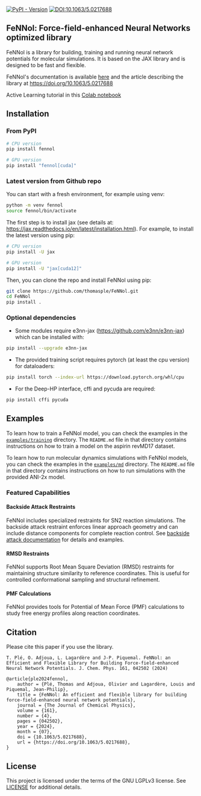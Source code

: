 
[![PyPI - Version](https://img.shields.io/pypi/v/FeNNol?link=https%3A%2F%2Fpypi.org%2Fproject%2FFeNNol%2F)](https://pypi.org/project/FeNNol/)
[![DOI:10.1063/5.0217688](https://zenodo.org/badge/DOI/10.1063/5.0217688.svg)](https://doi.org/10.1063/5.0217688) 


## FeNNol: Force-field-enhanced Neural Networks optimized library
FeNNol is a library for building, training and running neural network potentials for molecular simulations. It is based on the JAX library and is designed to be fast and flexible.

FeNNol's documentation is available [here](https://thomasple.github.io/FeNNol/) and the article describing the library at https://doi.org/10.1063/5.0217688

Active Learning tutorial in this [Colab notebook](https://colab.research.google.com/drive/1Z3G_jVSF60_nbDdJwbgyLdJBHTYuQ5nL?usp=sharing)

## Installation
### From PyPI
```bash
# CPU version
pip install fennol

# GPU version
pip install "fennol[cuda]"
```

### Latest version from Github repo
You can start with a fresh environment, for example using venv:
```bash
python -m venv fennol
source fennol/bin/activate
```

The first step is to install jax (see details at: https://jax.readthedocs.io/en/latest/installation.html). For example, to install the latest version using pip:
```bash
# CPU version
pip install -U jax

# GPU version
pip install -U "jax[cuda12]"
```

Then, you can clone the repo and install FeNNol using pip:
```bash
git clone https://github.com/thomasple/FeNNol.git
cd FeNNol
pip install .
```

### Optional dependencies
- Some modules require e3nn-jax (https://github.com/e3nn/e3nn-jax) which can be installed with:
```bash
pip install --upgrade e3nn-jax
```
- The provided training script requires pytorch (at least the cpu version) for dataloaders:
```bash
pip install torch --index-url https://download.pytorch.org/whl/cpu
```
- For the Deep-HP interface, cffi and pycuda are required:
```bash
pip install cffi pycuda
```

## Examples
To learn how to train a FeNNol model, you can check the examples in the [`examples/training`](https://github.com/thomasple/FeNNol/tree/main/examples/training) directory. The `README.md` file in that directory contains instructions on how to train a model on the aspirin revMD17 dataset.

To learn how to run molecular dynamics simulations with FeNNol models, you can check the examples in the [`examples/md`](https://github.com/thomasple/FeNNol/tree/main/examples/md) directory. The `README.md` file in that directory contains instructions on how to run simulations with the provided ANI-2x model.

### Featured Capabilities

#### Backside Attack Restraints
FeNNol includes specialized restraints for SN2 reaction simulations. The backside attack restraint enforces linear approach geometry and can include distance components for complete reaction control. See [backside attack documentation](docs/restraints/BACKSIDE_ATTACK.md) for details and examples.

#### RMSD Restraints
FeNNol supports Root Mean Square Deviation (RMSD) restraints for maintaining structure similarity to reference coordinates. This is useful for controlled conformational sampling and structural refinement.

#### PMF Calculations
FeNNol provides tools for Potential of Mean Force (PMF) calculations to study free energy profiles along reaction coordinates.


## Citation

Please cite this paper if you use the library.
```
T. Plé, O. Adjoua, L. Lagardère and J-P. Piquemal. FeNNol: an Efficient and Flexible Library for Building Force-field-enhanced Neural Network Potentials. J. Chem. Phys. 161, 042502 (2024)
```

```
@article{ple2024fennol,
    author = {Plé, Thomas and Adjoua, Olivier and Lagardère, Louis and Piquemal, Jean-Philip},
    title = {FeNNol: An efficient and flexible library for building force-field-enhanced neural network potentials},
    journal = {The Journal of Chemical Physics},
    volume = {161},
    number = {4},
    pages = {042502},
    year = {2024},
    month = {07},
    doi = {10.1063/5.0217688},
    url = {https://doi.org/10.1063/5.0217688},
}

```

## License

This project is licensed under the terms of the GNU LGPLv3 license. See [LICENSE](https://github.com/thomasple/FeNNol/blob/main/LICENSE) for additional details.
